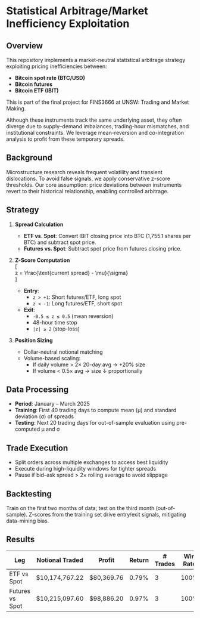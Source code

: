 # Statistical Arbitrage/Market Inefficiency Exploitation

## Overview

This repository implements a market-neutral statistical arbitrage strategy exploiting pricing inefficiencies between:

- **Bitcoin spot rate (BTC/USD)**
- **Bitcoin futures**
- **Bitcoin ETF (IBIT)**

This is part of the final project for FINS3666 at UNSW: Trading and Market Making.

Although these instruments track the same underlying asset, they often diverge due to supply–demand imbalances, trading-hour mismatches, and institutional constraints. We leverage mean-reversion and co-integration analysis to profit from these temporary spreads.


## Background

Microstructure research reveals frequent volatility and transient dislocations. To avoid false signals, we apply conservative z-score thresholds. Our core assumption: price deviations between instruments revert to their historical relationship, enabling controlled arbitrage.

## Strategy

1. **Spread Calculation**  
   - **ETF vs. Spot**: Convert IBIT closing price into BTC (1,755.1 shares per BTC) and subtract spot price.  
   - **Futures vs. Spot**: Subtract spot price from futures closing price.  

2. **Z-Score Computation**  
   \[  
     z = \frac{\text{current spread} - \mu}{\sigma}  
   \]  
   - **Entry**:  
     - `z > +1`: Short futures/ETF, long spot  
     - `z < -1`: Long futures/ETF, short spot  
   - **Exit**:  
     - `-0.5 ≤ z ≤ 0.5` (mean reversion)  
     - 48-hour time stop  
     - `|z| ≥ 2` (stop-loss)  

3. **Position Sizing**  
   - Dollar-neutral notional matching  
   - Volume-based scaling:  
     - If daily volume > 2× 20-day avg → +20% size  
     - If volume < 0.5× avg → size ↓ proportionally  

## Data Processing

- **Period**: January – March 2025  
- **Training**: First 40 trading days to compute mean (μ) and standard deviation (σ) of spreads  
- **Testing**: Next 20 trading days for out-of-sample evaluation using pre-computed μ and σ  

## Trade Execution

- Split orders across multiple exchanges to access best liquidity  
- Execute during high-liquidity windows for tighter spreads  
- Pause if bid–ask spread > 2× rolling average to avoid slippage  

## Backtesting

Train on the first two months of data; test on the third month (out-of-sample). Z-scores from the training set drive entry/exit signals, mitigating data-mining bias.

## Results

| Leg             | Notional Traded    | Profit       | Return | # Trades | Win Rate | Max Profit  | Max Loss    |
|-----------------|--------------------|--------------|--------|----------|----------|-------------|-------------|
| ETF vs Spot     | $10,174,767.22     | $80,369.76   | 0.79%  | 3        | 100%     | $31,274.08  | $23,322.20  |
| Futures vs Spot | $10,215,097.60     | $98,886.20   | 0.97%  | 3        | 100%     | $39,515.00  | N/A         |
